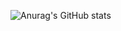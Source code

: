 ![Anurag's GitHub stats](https://github-readme-stats.vercel.app/api?username=zhdandeveloper&show_icons=true&theme=radical)
